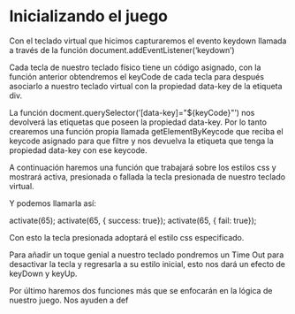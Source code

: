 # Inicializando el juego

Con el teclado virtual que hicimos capturaremos el evento keydown llamada a través de la función document.addEventListener(‘keydown’)

Cada tecla de nuestro teclado físico tiene un código asignado, con la función anterior obtendremos el keyCode de cada tecla para después asociarlo a nuestro teclado virtual con la propiedad data-key de la etiqueta div.

La función docment.querySelector(’[data-key]="${keyCode}"’) nos devolverá las etiquetas que poseen la propiedad data-key. Por lo tanto crearemos una función propia llamada getElementByKeycode que reciba el keycode asignado para que filtre y nos devuelva la etiqueta que tenga la propiedad data-key con ese keycode.

A continuación haremos una función que trabajará sobre los estilos css y mostrará activa, presionada o fallada la tecla presionada de nuestro teclado virtual.

Y podemos llamarla así:

activate(65);
activate(65, { success: true});
activate(65, { fail: true});

Con esto la tecla presionada adoptará el estilo css especificado.

Para añadir un toque genial a nuestro teclado pondremos un Time Out para desactivar la tecla y regresarla a su estilo inicial, esto nos dará un efecto de keyDown y keyUp.

Por último haremos dos funciones más que se enfocarán en la lógica de nuestro juego. Nos ayuden a def
